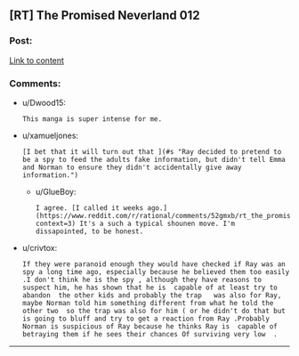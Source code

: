 ## [RT] The Promised Neverland 012

### Post:

[Link to content](http://mangastream.com/read/neverland/012/3754/1)

### Comments:

- u/Dwood15:
  ```
  This manga is super intense for me.
  ```

- u/xamueljones:
  ```
  [I bet that it will turn out that ](#s "Ray decided to pretend to be a spy to feed the adults fake information, but didn't tell Emma and Norman to ensure they didn't accidentally give away information.")
  ```

  - u/GlueBoy:
    ```
    I agree. [I called it weeks ago.](https://www.reddit.com/r/rational/comments/52gmxb/rt_the_promised_neverland_006/d7lfor3/?context=3) It's a such a typical shounen move. I'm dissapointed, to be honest.
    ```

- u/crivtox:
  ```
  If they were paranoid enough they would have checked if Ray was an spy a long time ago, especially because he believed them too easily .I don't think he is the spy , although they have reasons to suspect him, he has shown that he is  capable of at least try to abandon  the other kids and probably the trap   was also for Ray, maybe Norman told him something different from what he told the other two  so the trap was also for him ( or he didn't do that but is going to bluff and try to get a reaction from Ray .Probably Norman is suspicious of Ray because he thinks Ray is  capable of betraying them if he sees their chances Of surviving very low  .
  ```

---

